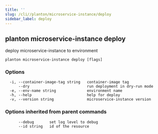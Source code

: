 ```yaml
---
title: ''
slug: /cli//planton/microservice-instance/deploy
sidebar_label: deploy
---
```

## planton microservice-instance deploy

deploy microservice-instance to environment

```
planton microservice-instance deploy [flags]
```

### Options

```
  -i, --container-image-tag string   container-image tag
      --dry                          run deployment in dry-run mode
  -e, --env-name string              environment name
  -h, --help                         help for deploy
  -v, --version string               microservice-instance version
```

### Options inherited from parent commands

```
      --debug       set log level to debug
      --id string   id of the resource
```

